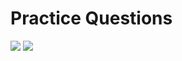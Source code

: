 # Practice Questions

![](https://img.shields.io/badge/c-grey?style=for-the-badge&logo=c) ![](https://img.shields.io/badge/c-grey?style=for-the-badge&logo=java)
